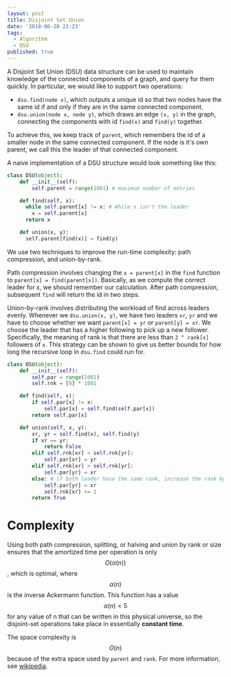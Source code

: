 ```yaml
---
layout: post
title: Disjoint Set Union
date: '2018-06-28 22:23'
tags:
  - Algorithm
  - DSU
published: true
---
```


A Disjoint Set Union (DSU) data structure can be used to maintain knowledge of the connected components of a graph, and query for them quickly. In particular, we would like to support two operations:

* `dsu.find(node x)`, which outputs a unique id so that two nodes have the same id if and only if they are in the same connected component.
* `dsu.union(node x, node y)`, which draws an edge `(x, y)` in the graph, connecting the components with id `find(x)` and `find(y)` together.

To achieve this, we keep track of `parent`, which remembers the id of a smaller node in the same connected component. If the node is it's own parent, we call this the leader of that connected component.

A naive implementation of a DSU structure would look something like this:

```python
class DSU(object):
    def __init__(self):
        self.parent = range(1001) # maximum number of entries

    def find(self, x):
      while self.parent[x] != x: # While x isn't the leader
        x = self.parent[x]
      return x

    def union(x, y):
      self.parent[find(x)] = find(y)
```

We use two techniques to improve the run-time complexity: path compression, and union-by-rank.

Path compression involves changing the `x = parent[x]` in the `find` function to `parent[x] = find(parent[x])`. Basically, as we compute the correct leader for x, we should remember our calculation. After path compression, subsequent `find` will return the id in two steps.

Union-by-rank involves distributing the workload of find across leaders evenly. Whenever we `dsu.union(x, y)`, we have two leaders `xr`, `yr` and we have to choose whether we want `parent[x] = yr` or `parent[y] = xr`. We choose the leader that has a higher following to pick up a new follower. Specifically, the meaning of rank is that there are less than `2 ^ rank[x]` followers of `x`. This strategy can be shown to give us better bounds for how long the recursive loop in `dsu.find` could run for.

```python
class DSU(object):
    def __init__(self):
        self.par = range(1001)
        self.rnk = [0] * 1001

    def find(self, x):
        if self.par[x] != x:
            self.par[x] = self.find(self.par[x])
        return self.par[x]

    def union(self, x, y):
        xr, yr = self.find(x), self.find(y)
        if xr == yr:
            return False
        elif self.rnk[xr] < self.rnk[yr]:
            self.par[xr] = yr
        elif self.rnk[xr] > self.rnk[yr]:
            self.par[yr] = xr
        else: # if both leader have the same rank, increase the rank by 1
            self.par[yr] = xr
            self.rnk[xr] += 1
        return True
```

# Complexity
Using both path compression, splitting, or halving and union by rank or size ensures that the amortized time per operation is only $$O(\alpha (n))$$, which is optimal, where $$\alpha (n)$$ is the inverse Ackermann function. This function has a value $$ \alpha (n)<5$$ for any value of n that can be written in this physical universe, so the disjoint-set operations take place in essentially **constant time**.

The space complexity is $$O(n)$$ because of the extra space used by `parent` and `rank`. For more information, see [wikipedia](https://en.wikipedia.org/wiki/Disjoint-set_data_structure#Time_complexity).
